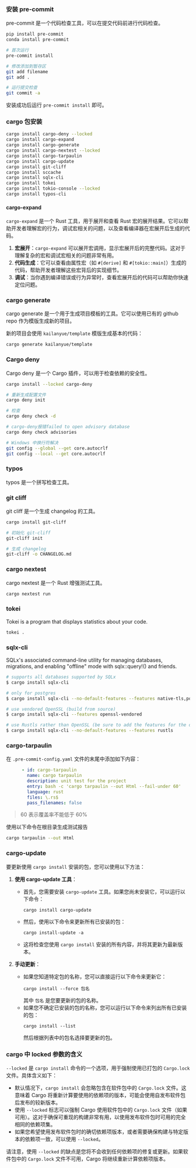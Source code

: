 ### 安装 pre-commit
pre-commit 是一个代码检查工具，可以在提交代码前进行代码检查。

```bash
pip install pre-commit
conda install pre-commit
```

```bash
# 首次运行
pre-commit install

# 修改添加到暂存区
git add filename
git add .

# 运行提交检查
git commit -a
```
安装成功后运行 `pre-commit install` 即可。

### cargo 包安装

```bash
cargo install cargo-deny --locked
cargo install cargo-expand
cargo install cargo-generate
cargo install cargo-nextest --locked
cargo install cargo-tarpaulin
cargo install cargo-update
cargo install git-cliff
cargo install sccache
cargo install sqlx-cli
cargo install tokei
cargo install tokio-console --locked
cargo install typos-cli
```

#### cargo-expand
`cargo-expand` 是一个 Rust 工具，用于展开和查看 Rust 宏的展开结果。它可以帮助开发者理解宏的行为，调试宏相关的问题，以及查看编译器在宏展开后生成的代码。

1. **宏展开**：`cargo-expand` 可以展开宏调用，显示宏展开后的完整代码。这对于理解复杂的宏和调试宏相关的问题非常有用。
2. **代码生成**：它可以查看由属性宏（如 `#[derive]` 和 `#[tokio::main]`）生成的代码，帮助开发者理解这些宏背后的实现细节。
3. **调试**：当你遇到编译错误或行为异常时，查看宏展开后的代码可以帮助你快速定位问题。


### cargo generate
cargo generate 是一个用于生成项目模板的工具。它可以使用已有的 github repo 作为模版生成新的项目。

新的项目会使用 `kailanyue/template` 模版生成基本的代码：

```bash
cargo generate kailanyue/template
```

### Cargo deny
Cargo deny 是一个 Cargo 插件，可以用于检查依赖的安全性。

```bash
cargo install --locked cargo-deny

# 重新生成配置文件
cargo deny init

# 检查
cargo deny check -d

# cargo-deny报错failed to open advisory database
cargo deny check advisories

# Windows 中换行符解决
git config --global --get core.autocrlf
git config --local --get core.autocrlf
```

### typos
typos 是一个拼写检查工具。


### git cliff
git cliff 是一个生成 changelog 的工具。

```bash
cargo install git-cliff

# 初始化 git-cliff
git-cliff init

# 生成 changelog
git-cliff -o CHANGELOG.md
```

### cargo nextest
cargo nextest 是一个 Rust 增强测试工具。

```bash
cargo nextest run
```

### tokei
Tokei is a program that displays statistics about your code.

```bash
tokei .
```
### sqlx-cli
SQLx's associated command-line utility for managing databases, migrations, and enabling "offline" mode with sqlx::query!() and friends.

```sh
# supports all databases supported by SQLx
$ cargo install sqlx-cli

# only for postgres
$ cargo install sqlx-cli --no-default-features --features native-tls,postgres

# use vendored OpenSSL (build from source)
$ cargo install sqlx-cli --features openssl-vendored

# use Rustls rather than OpenSSL (be sure to add the features for the databases you intend to use!)
$ cargo install sqlx-cli --no-default-features --features rustls
```

### cargo-tarpaulin
在 `.pre-commit-config.yaml` 文件的末尾中添加如下内容：

```yaml
      - id: cargo-tarpaulin
        name: cargo tarpaulin
        description: unit test for the project
        entry: bash -c 'cargo tarpaulin --out Html --fail-under 60'
        language: rust
        files: \.rs$
        pass_filenames: false
```
> 60 表示覆盖率不能低于 60%

使用以下命令在根目录生成测试报告
```bash
cargo tarpaulin --out Html
```

### cargo-update
要更新使用 `cargo install` 安装的包，您可以使用以下方法：

1. **使用 cargo-update 工具**：
    - 首先，您需要安装 `cargo-update` 工具。如果您尚未安装它，可以运行以下命令：
      ```
      cargo install cargo-update
      ```
    - 然后，使用以下命令来更新所有已安装的包：
      ```
      cargo install-update -a
      ```
    - 这将检查您使用 `cargo install` 安装的所有内容，并将其更新为最新版本。

2. **手动更新**：
    - 如果您知道特定包的名称，您可以直接运行以下命令来更新它：
      ```
      cargo install --force 包名
      ```
      其中 `包名` 是您要更新的包的名称。
    - 如果您不确定已安装的包的名称，您可以运行以下命令来列出所有已安装的包：
      ```
      cargo install --list
      ```
      然后根据列表中的包名选择要更新的包。

### cargo 中 locked 参数的含义
`--locked` 是 `cargo install` 命令的一个选项，用于强制使用已打包的 `Cargo.lock` 文件。具体含义如下：

- 默认情况下，`cargo install` 会忽略包含在软件包中的 `Cargo.lock` 文件。这意味着 Cargo 将重新计算要使用的依赖项的版本，可能会使用自发布软件包后发布的较新版本。
- 使用 `--locked` 标志可以强制 Cargo 使用软件包中的 `Cargo.lock` 文件（如果可用）。这对于确保可重现的构建非常有用，以使用发布软件包时可用的完全相同的依赖项集。
- 如果您希望使用发布软件包时的确切依赖项版本，或者需要确保构建与特定版本的依赖项一致，可以使用 `--locked`。

请注意，使用 `--locked` 的缺点是您将不会收到任何依赖项的修复或更新。如果软件包中的 `Cargo.lock` 文件不可用，Cargo 将继续重新计算依赖项版本。
